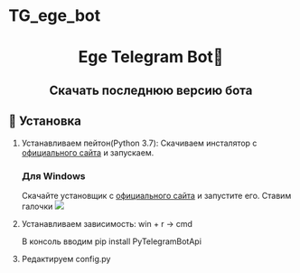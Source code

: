 # TG_ege_bot

<h1 align="center">Ege Telegram Bot👋</h1>
<h2 align="center" href="https://github.com/daveusa31/TG_ege_bot/releases">Скачать последнюю версию бота</h2>

## 🚀 Установка

1. Устанавливаем пейтон(Python 3.7):
	Скачиваем инсталятор с [официального сайта](https://www.python.org/ftp/python/3.7.3/python-3.7.3.exe) и запускаем.
    <h3>Для Windows</h3>

    Скачайте установщик с [официального сайта](https://www.python.org/downloads/) и запустите его. 
    Ставим галочки
    ![](https://telegra.ph/file/eda752da317fa1fe9679d.png)




2. Устанавливаем зависимость:
	win + r -> cmd 

	В консоль вводим pip install PyTelegramBotApi

3. Редактируем config.py



